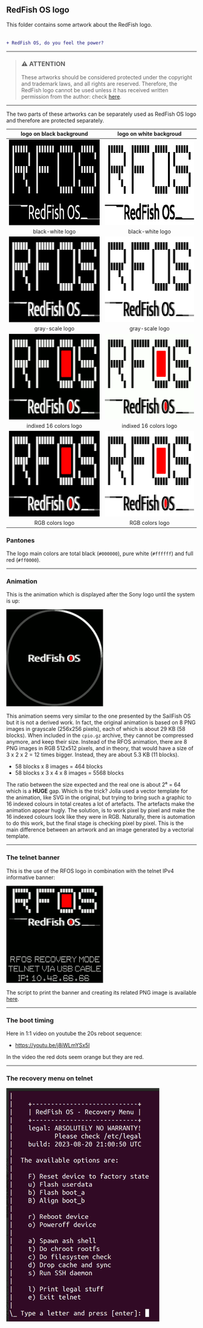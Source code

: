 ## RedFish OS logo

This folder contains some artwork about the RedFish logo.

```diff

+ RedFish OS, do you feel the power?

```

---

> ### :warning: **ATTENTION**
> 
> These artworks should be considered protected under the copyright and trademark laws, and all rights are reserved. Therefore, the RedFish logo cannot be used unless it has received written permission from the author: check [here](../#license).

---

The two parts of these artworks can be separately used as RedFish OS logo and therefore are protected separately.

| logo on black background | logo on white backgroud |
| ------------- | ------------- |
| <img src="rfos-logo-full-on-black-bw.png" width="420px" height="226px"> | <img src="rfos-logo-full-on-white-bw.png" width="420px" height="226px"> |
| <div align="center">black-white logo</div> | <div align="center">black-white logo</div> |
| <img src="rfos-logo-full-on-black-gray.png" width="420px" height="226px"> | <img src="rfos-logo-full-on-white-gray.png" width="420px" height="226px"> |
| <div align="center">gray-scale logo</div> | <div align="center">gray-scale logo</div> |
| <img src="rfos-logo-full-on-black-16c.png" width="420px" height="226px"> | <img src="rfos-logo-full-on-white-16c.png" width="420px" height="226px"> |
| <div align="center">indixed 16 colors logo</div> | <div align="center">indixed 16 colors logo</div> |
| <img src="rfos-logo-full-on-black-rgb.png" width="420px" height="226px"> | <img src="rfos-logo-full-on-white-rgb.png" width="420px" height="226px"> |
| <div align="center">RGB colors logo</div> | <div align="center">RGB colors logo</div> |

### Pantones

The logo main colors are total black (`#000000`), pure white (`#ffffff`) and full red (`#ff0000`).

---

### Animation

This is the animation which is displayed after the Sony logo until the system is up:

<img src="rfos-anim-circles-16c-2x.gif" width="256px" height="256px">

This animation seems very similar to the one presented by the SailFish OS but it is not a derived work. In fact, the original animation is based on 8 PNG images in grayscale (256x256 pixels), each of which is about 29 KB (58 blocks). When included in the `cpio.gz` archive, they cannot be compressed anymore, and keep their size. Instead of the RFOS animation, there are 8 PNG images in RGB 512x512 pixels, and in theory, that would have a size of 3 x 2 x 2 = 12 times bigger. Instead, they are about 5.3 KB (11 blocks).

* 58 blocks x 8 images = 464 blocks
* 58 blocks x 3 x 4 x 8 images = 5568 blocks

The ratio between the size expected and the real one is about 2⁶ = 64 which is a **HUGE** gap. Which is the trick? Jolla used a vector template for the animation, like SVG in the original, but trying to bring such a graphic to 16 indexed colours in total creates a lot of artefacts. The artefacts make the animation appear hugly. The solution, is to work pixel by pixel and make the 16 indexed colours look like they were in RGB. Naturally, there is automation to do this work, but the final stage is checking pixel by pixel. This is the main difference between an artwork and an image generated by a vectorial template.

---

### The telnet banner

This is the use of the RFOS logo in combination with the telnet IPv4 informative banner:

<img src="../recovery/ramdisk/res/images/ip-10.42.66.66.png" width="256px" height="256px">

The script to print the banner and creating its related PNG image is available [here](r../ecovery/print-banner.sh).

---

### The boot timing

Here in 1:1 video on youtube the 20s reboot sequence:

* https://youtu.be/j8iWLmYSx5I

In the video the red dots seem orange but they are red.

---

### The recovery menu on telnet

<img src="../recovery/recovery-menu-on-telnet.png" width="405px" height="616px">
